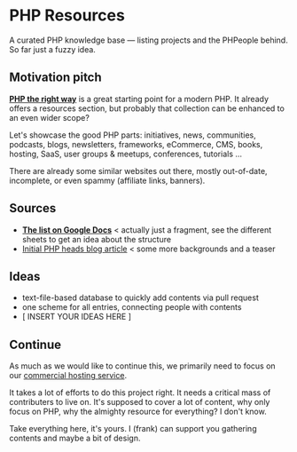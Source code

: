 PHP Resources
=============

A curated PHP knowledge base — listing projects and the PHPeople behind. So far just a fuzzy idea.


## Motivation pitch

**[PHP the right way](http://www.phptherightway.com/)** is a great starting point for a modern PHP. It already offers a resources section, but probably that collection can be enhanced to an even wider scope?

Let's showcase the good PHP parts: initiatives, news, communities, podcasts, blogs, newsletters, frameworks, eCommerce, CMS, books, hosting, SaaS, user groups & meetups, conferences, tutorials …

There are already some similar websites out there, mostly out-of-date, incomplete, or even spammy (affiliate links, banners). 


## Sources

* **[The list on Google Docs](https://docs.google.com/spreadsheets/d/1hl1vemsuFsnKNaJHJbKlovi0MnU8Pj6O4RIg4DOFcRs/edit?usp=sharing)** < actually just a fragment, see the different sheets to get an idea about the structure
* [Initial PHP heads blog article](http://blog.fortrabbit.com/php-heads) < some more backgrounds and a teaser


## Ideas

* text-file-based database to quickly add contents via pull request
* one scheme for all entries, connecting people with contents
* [ INSERT YOUR IDEAS HERE ]


## Continue

As much as we would like to continue this, we primarily need to focus on our [commercial hosting service](http://www.fortrabbit.com).

It takes a lot of efforts to do this project right. It needs a critical mass of contributers to live on. It's supposed to cover a lot of content, why only focus on PHP, why the almighty resource for everything? I don't know.

Take everything here, it's yours. I (frank) can support you gathering contents and maybe a bit of design.

